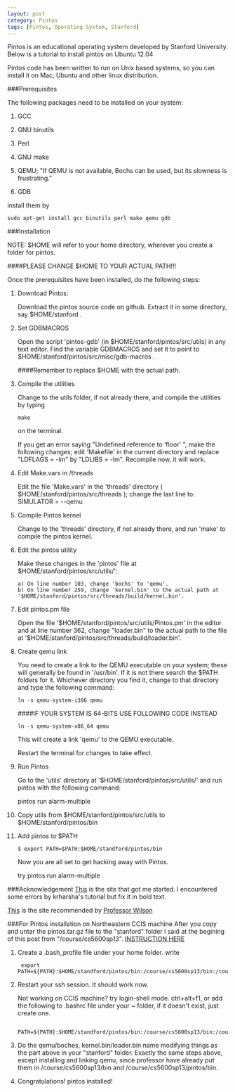 ```yaml
---
layout: post
category: Pintos
tags: [Pintos, Operating System, Stanford]
---
```


Pintos is an educational operating system developed by Stanford University. Below is a tutorial to install pintos on Ubuntu 12.04

Pintos code has been written to run on Unix based systems, so you can install it on Mac, Ubuntu and other linux distribution.

###Prerequisites

The following packages need to be installed on your system:

1.  GCC

2.  GNU binutils

3.  Perl

4.  GNU make

5.  QEMU; "If QEMU is not available, Bochs can be used, but its slowness is frustrating." 

6.  GDB

install them by

    sudo apt-get install gcc binutils perl make qemu gdb

###Installation

NOTE: $HOME will refer to your home directory, wherever you create a folder for pintos. 

####PLEASE CHANGE $HOME TO YOUR ACTUAL PATH!!!

Once the prerequisites have been installed, do the following steps:

1.  Download Pintos:

	Download the pintos source code on github. Extract it in some directory, say $HOME/stanford .

2.  Set GDBMACROS

	Open the script 'pintos-gdb' (in $HOME/stanford/pintos/src/utils) in any text editor. Find the variable GDBMACROS and set it to point to $HOME/stanford/pintos/src/misc/gdb-macros .

	####Remember to replace $HOME with the actual path.

3.  Compile the utilities

	Change to the utils folder, if not already there, and compile the utilities by typing

		make

	on the terminal.

	If you get an error saying "Undefined reference to ‘floor' ", make the following changes; edit 'Makefile' in the current directory and replace "LDFLAGS = -lm" by "LDLIBS = -lm". Recompile now, it will work.

4.  Edit Make.vars in /threads

	Edit the file 'Make.vars' in the 'threads' directory ( $HOME/stanford/pintos/src/threads ); change the last line to:
		SIMULATOR = --qemu

5.  Compile Pintos kernel

	Change to the 'threads' directory, if not already there, and run 'make' to compile the pintos kernel.

6.  Edit the pintos utility

	Make these changes in the 'pintos' file at $HOME/stanford/pintos/src/utils/':

    	a) On line number 103, change 'bochs' to 'qemu'.
    	b) On line number 259, change 'kernel.bin' to the actual path at '$HOME/stanford/pintos/src/threads/build/kernel.bin'.

7.  Edit pintos.pm file

	Open the file '$HOME/stanford/pintos/src/utils/Pintos.pm' in the editor and at line number 362, change "loader.bin" to the actual path to the file at '$HOME/stanford/pintos/src/threads/build/loader.bin'.

8.  Create qemu link

	You need to create a link to the QEMU executable on your system; these will generally be found in '/usr/bin'. If it is not there search the $PATH folders for it. Whichever directory you find it, change to that directory and type the following command:

    	ln -s qemu-system-i386 qemu

	####IF YOUR SYSTEM IS 64-BITS USE FOLLOWING CODE INSTEAD

    	ln -s qemu-system-x86_64 qemu

	This will create a link 'qemu' to the QEMU executable.

	Restart the terminal for changes to take effect.

9.  Run Pintos

	Go to the 'utils' directory at '$HOME/stanford/pintos/src/utils/' and run pintos with the following command:

	pintos run alarm-multiple

10. Copy utils from $HOME/stanford/pintos/src/utils to $HOME/stanford/pintos/bin

11. Add pintos to $PATH

        $ export PATH=$PATH:$HOME/standford/pintos/bin

    Now you are all set to get hacking away with Pintos.

    try 
        pintos run alarm-multiple

###Acknowledgement
[This](http://krharsha.blogspot.com/2013/08/pintos-installation.html) is the site that got me started. I encountered some errors by krharsha's tutorial but fix it in bold text.

[This](http://computercalledvarun.wordpress.com/2013/02/03/pintos-on-ubuntu/) is the site recommended by [Professor Wilson](http://www.ccs.neu.edu/home/cbw/)

###For Pintos installation on Northeastern CCIS machine
After you copy and untar the pintos.tar.gz file to the "stanford" folder I said at the begining of this post from "/course/cs5600sp13". [INSTRUCTION HERE](http://www.ccs.neu.edu/home/cbw/5600/pintos/pintos_1.html#SEC1)

1. Create a .bash_profile file under your home folder. write

        export PATH=${PATH}:$HOME/standford/pintos/bin:/course/cs5600sp13/bin:/course/cs5600sp13/pintos/bin

2. Restart your ssh session. It should work now.

    Not working on CCIS machine? try login-shell mode. ctrl+alt+f1, or add the following to .bashrc file under your ~ folder, if it doesn't exist, just create one.

        PATH=${PATH}:$HOME/standford/pintos/bin:/course/cs5600sp13/bin:/course/cs5600sp13/pintos/bin

3. Do the qemu/boches, kernel.bin/loader.bin name modifying things as the part above in your "stanford" folder. Exactly the same steps above, except installing and linking qemu, since professor have already put them in /course/cs5600sp13/bin and /course/cs5600sp13/pintos/bin.

4. Congratulations! pintos installed!
